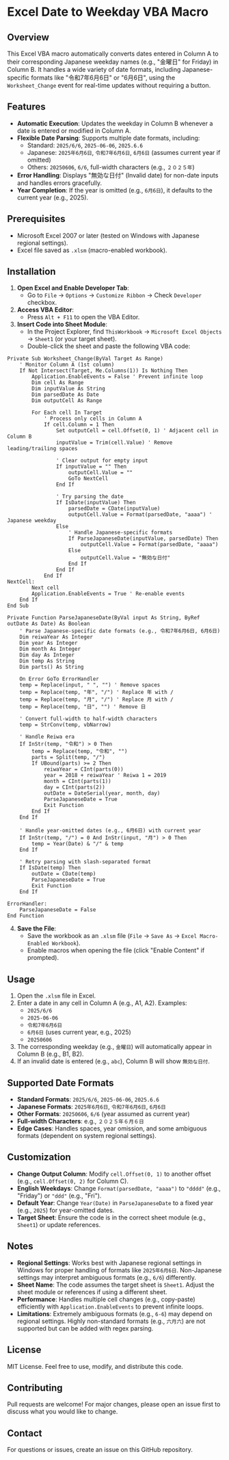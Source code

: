 # Excel Date to Weekday VBA Macro

## Overview
This Excel VBA macro automatically converts dates entered in Column A to their corresponding Japanese weekday names (e.g., "金曜日" for Friday) in Column B. It handles a wide variety of date formats, including Japanese-specific formats like "令和7年6月6日" or "6月6日", using the `Worksheet_Change` event for real-time updates without requiring a button.

## Features
- **Automatic Execution**: Updates the weekday in Column B whenever a date is entered or modified in Column A.
- **Flexible Date Parsing**: Supports multiple date formats, including:
  - Standard: `2025/6/6`, `2025-06-06`, `2025.6.6`
  - Japanese: `2025年6月6日`, `令和7年6月6日`, `6月6日` (assumes current year if omitted)
  - Others: `20250606`, `6/6`, full-width characters (e.g., `２０２５年`)
- **Error Handling**: Displays "無効な日付" (Invalid date) for non-date inputs and handles errors gracefully.
- **Year Completion**: If the year is omitted (e.g., `6月6日`), it defaults to the current year (e.g., 2025).

## Prerequisites
- Microsoft Excel 2007 or later (tested on Windows with Japanese regional settings).
- Excel file saved as `.xlsm` (macro-enabled workbook).

## Installation
1. **Open Excel and Enable Developer Tab**:
   - Go to `File` → `Options` → `Customize Ribbon` → Check `Developer` checkbox.
2. **Access VBA Editor**:
   - Press `Alt + F11` to open the VBA Editor.
3. **Insert Code into Sheet Module**:
   - In the Project Explorer, find `ThisWorkbook` → `Microsoft Excel Objects` → `Sheet1` (or your target sheet).
   - Double-click the sheet and paste the following VBA code:

```vba
Private Sub Worksheet_Change(ByVal Target As Range)
    ' Monitor Column A (1st column)
    If Not Intersect(Target, Me.Columns(1)) Is Nothing Then
        Application.EnableEvents = False ' Prevent infinite loop
        Dim cell As Range
        Dim inputValue As String
        Dim parsedDate As Date
        Dim outputCell As Range
        
        For Each cell In Target
            ' Process only cells in Column A
            If cell.Column = 1 Then
                Set outputCell = cell.Offset(0, 1) ' Adjacent cell in Column B
                inputValue = Trim(cell.Value) ' Remove leading/trailing spaces
                
                ' Clear output for empty input
                If inputValue = "" Then
                    outputCell.Value = ""
                    GoTo NextCell
                End If
                
                ' Try parsing the date
                If IsDate(inputValue) Then
                    parsedDate = CDate(inputValue)
                    outputCell.Value = Format(parsedDate, "aaaa") ' Japanese weekday
                Else
                    ' Handle Japanese-specific formats
                    If ParseJapaneseDate(inputValue, parsedDate) Then
                        outputCell.Value = Format(parsedDate, "aaaa")
                    Else
                        outputCell.Value = "無効な日付"
                    End If
                End If
            End If
NextCell:
        Next cell
        Application.EnableEvents = True ' Re-enable events
    End If
End Sub

Private Function ParseJapaneseDate(ByVal input As String, ByRef outDate As Date) As Boolean
    ' Parse Japanese-specific date formats (e.g., 令和7年6月6日, 6月6日)
    Dim reiwaYear As Integer
    Dim year As Integer
    Dim month As Integer
    Dim day As Integer
    Dim temp As String
    Dim parts() As String
    
    On Error GoTo ErrorHandler
    temp = Replace(input, " ", "") ' Remove spaces
    temp = Replace(temp, "年", "/") ' Replace 年 with /
    temp = Replace(temp, "月", "/") ' Replace 月 with /
    temp = Replace(temp, "日", "") ' Remove 日
    
    ' Convert full-width to half-width characters
    temp = StrConv(temp, vbNarrow)
    
    ' Handle Reiwa era
    If InStr(temp, "令和") > 0 Then
        temp = Replace(temp, "令和", "")
        parts = Split(temp, "/")
        If UBound(parts) >= 2 Then
            reiwaYear = CInt(parts(0))
            year = 2018 + reiwaYear ' Reiwa 1 = 2019
            month = CInt(parts(1))
            day = CInt(parts(2))
            outDate = DateSerial(year, month, day)
            ParseJapaneseDate = True
            Exit Function
        End If
    End If
    
    ' Handle year-omitted dates (e.g., 6月6日) with current year
    If InStr(temp, "/") = 0 And InStr(input, "月") > 0 Then
        temp = Year(Date) & "/" & temp
    End If
    
    ' Retry parsing with slash-separated format
    If IsDate(temp) Then
        outDate = CDate(temp)
        ParseJapaneseDate = True
        Exit Function
    End If
    
ErrorHandler:
    ParseJapaneseDate = False
End Function
```

4. **Save the File**:
   - Save the workbook as an `.xlsm` file (`File` → `Save As` → `Excel Macro-Enabled Workbook`).
   - Enable macros when opening the file (click "Enable Content" if prompted).

## Usage
1. Open the `.xlsm` file in Excel.
2. Enter a date in any cell in Column A (e.g., A1, A2). Examples:
   - `2025/6/6`
   - `2025-06-06`
   - `令和7年6月6日`
   - `6月6日` (uses current year, e.g., 2025)
   - `20250606`
3. The corresponding weekday (e.g., `金曜日`) will automatically appear in Column B (e.g., B1, B2).
4. If an invalid date is entered (e.g., `abc`), Column B will show `無効な日付`.

## Supported Date Formats
- **Standard Formats**: `2025/6/6`, `2025-06-06`, `2025.6.6`
- **Japanese Formats**: `2025年6月6日`, `令和7年6月6日`, `6月6日`
- **Other Formats**: `20250606`, `6/6` (year assumed as current year)
- **Full-width Characters**: e.g., `２０２５年６月６日`
- **Edge Cases**: Handles spaces, year omission, and some ambiguous formats (dependent on system regional settings).

## Customization
- **Change Output Column**: Modify `cell.Offset(0, 1)` to another offset (e.g., `cell.Offset(0, 2)` for Column C).
- **English Weekdays**: Change `Format(parsedDate, "aaaa")` to `"dddd"` (e.g., "Friday") or `"ddd"` (e.g., "Fri").
- **Default Year**: Change `Year(Date)` in `ParseJapaneseDate` to a fixed year (e.g., `2025`) for year-omitted dates.
- **Target Sheet**: Ensure the code is in the correct sheet module (e.g., `Sheet1`) or update references.

## Notes
- **Regional Settings**: Works best with Japanese regional settings in Windows for proper handling of formats like `2025年6月6日`. Non-Japanese settings may interpret ambiguous formats (e.g., `6/6`) differently.
- **Sheet Name**: The code assumes the target sheet is `Sheet1`. Adjust the sheet module or references if using a different sheet.
- **Performance**: Handles multiple cell changes (e.g., copy-paste) efficiently with `Application.EnableEvents` to prevent infinite loops.
- **Limitations**: Extremely ambiguous formats (e.g., `6-6`) may depend on regional settings. Highly non-standard formats (e.g., `六月六`) are not supported but can be added with regex parsing.

## License
MIT License. Feel free to use, modify, and distribute this code.

## Contributing
Pull requests are welcome! For major changes, please open an issue first to discuss what you would like to change.

## Contact
For questions or issues, create an issue on this GitHub repository.
